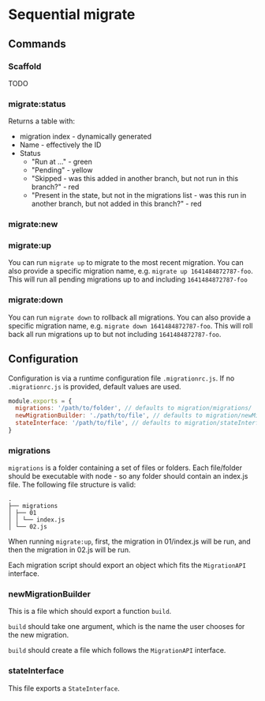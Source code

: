 # Sequential migrate

## Commands

### Scaffold
TODO

### migrate:status

Returns a table with:

- migration index - dynamically generated
- Name - effectively the ID
- Status
  - "Run at ..." - green
  - "Pending" - yellow
  - "Skipped - was this added in another branch, but not run in this branch?" - red
  - "Present in the state, but not in the migrations list - was this run in another branch, but not added in this branch?" - red

### migrate:new

### migrate:up

You can run `migrate up` to migrate to the most recent migration. You can also provide a specific migration name, e.g. `migrate up 1641484872787-foo`. This will run all pending migrations up to and including `1641484872787-foo`

### migrate:down

You can run `migrate down` to rollback all migrations. You can also provide a specific migration name, e.g. `migrate down 1641484872787-foo`. This will roll back all run migrations up to but not including `1641484872787-foo`.

## Configuration

Configuration is via a runtime configuration file `.migrationrc.js`. If no `.migrationrc.js` is provided, default values are used.

```js
module.exports = {
  migrations: '/path/to/folder', // defaults to migration/migrations/
  newMigrationBuilder: './path/to/file', // defaults to migration/newMigrationBuilder.js
  stateInterface: '/path/to/file', // defaults to migration/stateInterface
}
```

### migrations
`migrations` is a folder containing a set of files or folders. Each file/folder should be executable with node - so any folder should contain an index.js file. The following file structure is valid:

```
.
├── migrations
│ ├── 01
│ │ └── index.js
│ └── 02.js
```

When running `migrate:up`, first, the migration in 01/index.js will be run, and then the migration in 02.js will be run.

Each migration script should export an object which fits the `MigrationAPI` interface.


### newMigrationBuilder

This is a file which should export a function `build`. 

`build` should take one argument, which is the name the user chooses for the new migration.

`build` should create a file which follows the `MigrationAPI` interface.


### stateInterface

This file exports a `StateInterface`. 
